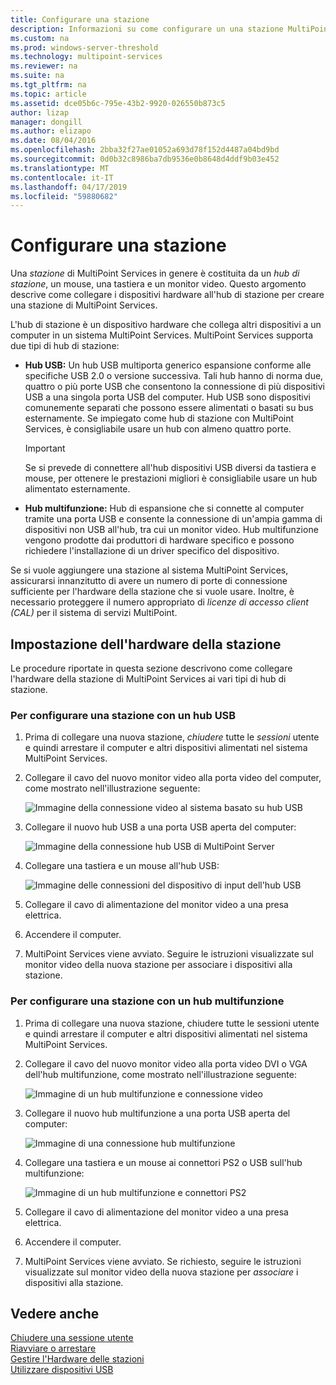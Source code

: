 ```yaml
---
title: Configurare una stazione
description: Informazioni su come configurare un una stazione MultiPoint Services
ms.custom: na
ms.prod: windows-server-threshold
ms.technology: multipoint-services
ms.reviewer: na
ms.suite: na
ms.tgt_pltfrm: na
ms.topic: article
ms.assetid: dce05b6c-795e-43b2-9920-026550b873c5
author: lizap
manager: dongill
ms.author: elizapo
ms.date: 08/04/2016
ms.openlocfilehash: 2bba32f27ae01052a693d78f152d4487a04bd9bd
ms.sourcegitcommit: 0d0b32c8986ba7db9536e0b8648d4ddf9b03e452
ms.translationtype: MT
ms.contentlocale: it-IT
ms.lasthandoff: 04/17/2019
ms.locfileid: "59880682"
---
```

# <a name="set-up-a-station"></a>Configurare una stazione
Una *stazione* di MultiPoint Services in genere è costituita da un *hub di stazione*, un mouse, una tastiera e un monitor video. Questo argomento descrive come collegare i dispositivi hardware all'hub di stazione per creare una stazione di MultiPoint Services.  
  
L'hub di stazione è un dispositivo hardware che collega altri dispositivi a un computer in un sistema MultiPoint Services. MultiPoint Services supporta due tipi di hub di stazione:  
  
-   **Hub USB:** Un hub USB multiporta generico espansione conforme alle specifiche USB 2.0 o versione successiva. Tali hub hanno di norma due, quattro o più porte USB che consentono la connessione di più dispositivi USB a una singola porta USB del computer. Hub USB sono dispositivi comunemente separati che possono essere alimentati o basati su bus esternamente. Se impiegato come hub di stazione con MultiPoint Services, è consigliabile usare un hub con almeno quattro porte.  
  
    > [!IMPORTANT]  
    > Se si prevede di connettere all'hub dispositivi USB diversi da tastiera e mouse, per ottenere le prestazioni migliori è consigliabile usare un hub alimentato esternamente.  
  
-   **Hub multifunzione:** Hub di espansione che si connette al computer tramite una porta USB e consente la connessione di un'ampia gamma di dispositivi non USB all'hub, tra cui un monitor video. Hub multifunzione vengono prodotte dai produttori di hardware specifico e possono richiedere l'installazione di un driver specifico del dispositivo.  
  
Se si vuole aggiungere una stazione al sistema MultiPoint Services, assicurarsi innanzitutto di avere un numero di porte di connessione sufficiente per l'hardware della stazione che si vuole usare. Inoltre, è necessario proteggere il numero appropriato di *licenze di accesso client (CAL)* per il sistema di servizi MultiPoint.  
  
## <a name="setting-up-station-hardware"></a>Impostazione dell'hardware della stazione  
Le procedure riportate in questa sezione descrivono come collegare l'hardware della stazione di MultiPoint Services ai vari tipi di hub di stazione.  
  
### <a name="to-set-up-a-station-with-a-usb-hub"></a>Per configurare una stazione con un hub USB  
  
1.  Prima di collegare una nuova stazione, *chiudere* tutte le *sessioni* utente e quindi arrestare il computer e altri dispositivi alimentati nel sistema MultiPoint Services.  
  
2.  Collegare il cavo del nuovo monitor video alla porta video del computer, come mostrato nell'illustrazione seguente:  
  
    ![Immagine della connessione video al sistema basato su hub USB](./media/WMSVideoConnection.gif)  
  
3.  Collegare il nuovo hub USB a una porta USB aperta del computer:  
  
    ![Immagine della connessione hub USB di MultiPoint Server](./media/WMSUSBHubConnection.gif)  
  
4.  Collegare una tastiera e un mouse all'hub USB:  
  
    ![Immagine delle connessioni del dispositivo di input dell'hub USB](./media/WMSUSBDeviceConnection.gif)  
  
5.  Collegare il cavo di alimentazione del monitor video a una presa elettrica.  
  
6.  Accendere il computer.  
  
7.  MultiPoint Services viene avviato. Seguire le istruzioni visualizzate sul monitor video della nuova stazione per associare i dispositivi alla stazione.  
  
### <a name="to-set-up-a-station-with-a-multifunction-hub"></a>Per configurare una stazione con un hub multifunzione  
  
1.  Prima di collegare una nuova stazione, chiudere tutte le sessioni utente e quindi arrestare il computer e altri dispositivi alimentati nel sistema MultiPoint Services.  
  
2.  Collegare il cavo del nuovo monitor video alla porta video DVI o VGA dell'hub multifunzione, come mostrato nell'illustrazione seguente:  
  
    ![Immagine di un hub multifunzione e connessione video](./media/WMSMultifunctionHubVideoConnection.gif)  
  
3.  Collegare il nuovo hub multifunzione a una porta USB aperta del computer:  
  
    ![Immagine di una connessione hub multifunzione](./media/WMSMultifunctionHubConnection.gif)  
  
4.  Collegare una tastiera e un mouse ai connettori PS2 o USB sull'hub multifunzione:  
  
    ![Immagine di un hub multifunzione e connettori PS2](./media/WMSMultifunctionHubPS2Connection.gif)  
  
5.  Collegare il cavo di alimentazione del monitor video a una presa elettrica.  
  
6.  Accendere il computer.  
  
7.  MultiPoint Services viene avviato. Se richiesto, seguire le istruzioni visualizzate sul monitor video della nuova stazione per *associare* i dispositivi alla stazione.  
  
## <a name="see-also"></a>Vedere anche  
[Chiudere una sessione utente](End-a-User-Session.md)  
[Riavviare o arrestare](Restart-or-Shut-Down.md)  
[Gestire l'Hardware delle stazioni](Manage-Station-Hardware.md)  
[Utilizzare dispositivi USB](Work-with-USB-Devices.md)
